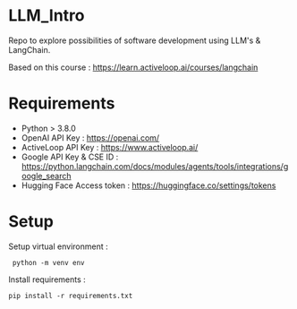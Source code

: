 # LLM_Intro

Repo to explore possibilities of software development using LLM's & LangChain.   
   
Based on this course : https://learn.activeloop.ai/courses/langchain

# Requirements

- Python > 3.8.0
- OpenAI API Key : https://openai.com/
- ActiveLoop API Key : https://www.activeloop.ai/
- Google API Key & CSE ID : https://python.langchain.com/docs/modules/agents/tools/integrations/google_search
- Hugging Face Access token : https://huggingface.co/settings/tokens


# Setup

Setup virtual environment :     
     
``` python -m venv env``` 
   
Install requirements :   
   
```pip install -r requirements.txt``` 